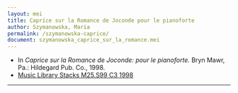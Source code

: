 ```yaml
---
layout: mei
title: Caprice sur la Romance de Joconde pour le pianoforte
author: Szymanowska, Maria
permalink: /szymanowska-caprice/
document: szymanowska_caprice_sur_la_romance.mei
---
```


- In *Caprice sur la Romance de Joconde: pour le pianoforte.* Bryn Mawr, Pa.: Hildegard Pub. Co., 1998.
- <a href="https://tufts-primo.hosted.exlibrisgroup.com/primo-explore/fulldisplay?docid=01TUN_ALMA2199743320003851&context=L&vid=01TUN&lang=en_US&search_scope=EVERYTHING&adaptor=Local%20Search%20Engine&tab=everything&query=any,contains,maria%20szymanowska%20carpice&offset=0" target="_blank">Music Library Stacks M25.S99 C3 1998</a>

---
